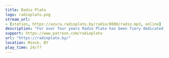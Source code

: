 ```yaml
---
title: Radio Plato
logo: radioplato.png
stream_url:
- [station, https://azura.radioplato.by/radio/8000/radio.mp3, online]
description: "For over four years Radio Plato has been fiery dedicated, musically diverse, community-focused and what really matters: independent."
support: https://www.patreon.com/radioplato
url: "https://radioplato.by/"
location: Minsk, BY
play_time: 24/7?
---
```


